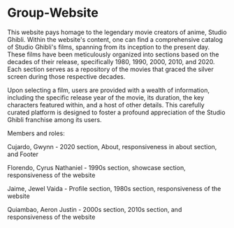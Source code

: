 # Group-Website
This website pays homage to the legendary movie creators of anime, Studio Ghibli. Within the website's content, one can find a comprehensive catalog of Studio Ghibli's films, spanning from its inception to the present day. These films have been meticulously organized into sections based on the decades of their release, specifically 1980, 1990, 2000, 2010, and 2020. Each section serves as a repository of the movies that graced the silver screen during those respective decades.

Upon selecting a film, users are provided with a wealth of information, including the specific release year of the movie, its duration, the key characters featured within, and a host of other details. This carefully curated platform is designed to foster a profound appreciation of the Studio Ghibli franchise among its users.

Members and roles:

Cujardo, Gwynn - 2020 section, About, responsiveness in about section, and Footer

Florendo, Cyrus Nathaniel - 1990s section, showcase section, responsiveness of the website

Jaime, Jewel Vaida - Profile section, 1980s section, responsiveness of the website

Quiambao, Aeron Justin - 2000s section, 2010s section, and responsiveness of the website
